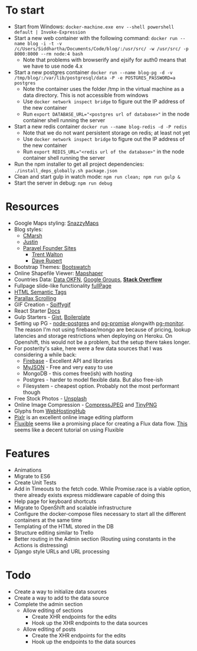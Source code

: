# To start

- Start from Windows: `docker-machine.exe env --shell powershell default | Invoke-Expression`
- Start a new web container with the following command: `docker run --name blog -i -t -v /c/Users/Siddhartha/Documents/Code/blog/:/usr/src/ -w /usr/src/ -p 8000:8000 --rm node:4 bash`
  - Note that problems with browserify and ejsify for auth0 means that we have to use node 4.x
- Start a new postgres container `docker run --name blog-pg -d -v /tmp/blog/:/var/lib/postgresql/data -P -e POSTGRES_PASSWORD=a postgres`
  - Note the container uses the folder /tmp in the virtual machine as a data directory. This is not accessible from windows
  - Use `docker network inspect bridge` to figure out the IP address of the new container
  - Run `export DATABASE_URL="<postgres url of database>"` in the node container shell running the server
- Start a new redis container `docker run --name blog-redis -d -P redis`
  - Note that we do not want persistent storage on redis; at least not yet
  - Use `docker network inspect bridge` to figure out the IP address of the new container
  - Run `export REDIS_URL="<redis url of the database>"` in the node container shell running the server
- Run the npm installer to get all project dependencies: `./install_deps_globally.sh package.json`
- Clean and start gulp in watch mode: `npm run clean; npm run gulp &`
- Start the server in debug: `npm run debug`

# Resources

- Google Maps styling: [SnazzyMaps](https://snazzymaps.com/)
- Blog styles:
  - [CMarsh](http://www.crmarsh.com/script/)
  - [Justin](http://www.justinyan.com/posts/2015/self-esteem/)
  - [Paravel Founder Sites](http://paravelinc.com/about.php)
    - [Trent Walton](http://trentwalton.com/)
    - [Dave Rupert](http://daverupert.com/)
- Bootstrap Themes: [Bootswatch](https://bootswatch.com/)
- Online Shapefile Viewer: [Mapshaper](http://www.mapshaper.org/)
- Countries Data: [Data OKFN](http://data.okfn.org/data/datasets/geo-boundaries-world-110m), [Google Groups](https://groups.google.com/forum/#!topic/d3-js/cTVo0Uci5x4), **[Stack Overflow](http://stackoverflow.com/questions/9542834/geojson-world-database)**
- Fullpage slide-like functionality [fullPage](https://github.com/alvarotrigo/fullPage.js)
- [HTML Semantic Tags](http://html5doctor.com/downloads/h5d-sectioning-flowchart.pdf)
- [Parallax Scrolling](https://ihatetomatoes.net/how-to-create-a-parallax-scrolling-website/)
- GIF Creation - [Spiffygif](http://spiffygif.com/)
- React Starter [Docs](https://github.com/webpack/react-starter/blob/master/NOTES/HowStuffWorks.md)
- Gulp Starters - [Gist](https://gist.github.com/mlouro/8886076), [Boilerplate](https://github.com/christianalfoni/react-app-boilerplate/blob/master/gulpfile.js)
- Setting up PG - [node-postgres](https://github.com/brianc/node-postgres) and [pg-promise](https://github.com/vitaly-t/pg-promise) alongwith [pg-monitor](https://github.com/vitaly-t/pg-monitor). The reason I'm not using firebase/mongo are because of pricing, lookup latencies and storage restrictions when deploying on Heroku. On Openshift, this would not be a problem, but the setup there takes longer.
- For posterity's sake, here were a few data sources that I was considering a while back:
  - [Firebase](https://www.firebase.com/) - Excellent API and libraries
  - [MyJSON](http://myjson.com/) - Free and very easy to use
  - MongoDB - this comes free(ish) with hosting
  - Postgres - harder to model flexible data. But also free-ish
  - Filesystem - cheapest option. Probably not the most performant though
- Free Stock Photos - [Unsplash](https://unsplash.com/)
- Online Image Compression - [CompressJPEG](http://compressjpeg.com/) and [TinyPNG](https://tinypng.com/)
- Glyphs from [WebHostingHub](http://www.webhostinghub.com/glyphs/)
- [Pixlr](https://pixlr.com/) is an excellent online image editing platform
- [Fluxible](http://fluxible.io/) seems like a promising place for creating a Flux data flow. [This](https://github.com/yahoo/fluxible/blob/master/docs/blog/2014-11-06-bringing-flux-to-the-server.md) seems like a decent tutorial on using Fluxible

# Features

- Animations
- Migrate to ES6
- Create Unit Tests
- Add in Timeouts to the fetch code. While Promise.race is a viable option, there already exists express middleware capable of doing this
- Help page for keyboard shortcuts
- Migrate to OpenShift and scalable infrastructure
- Configure the docker-compose files necessary to start all the different containers at the same time
- Templating of the HTML stored in the DB
- Structure editing similar to Trello
- Better routing in the Admin section (Routing using constants in the Actions is distressing)
- Django style URLs and URL processing

# Todo

- Create a way to initialize data sources
- Create a way to add to the data source
- Complete the admin section
  - Allow editing of sections
    - Create XHR endpoints for the edits
    - Hook up the XHR endpoints to the data sources
  - Allow editing of posts
    - Create the XHR endpoints for the edits
    - Hook up the endpoints to the data sources
